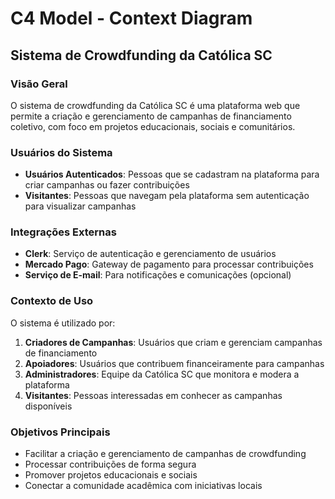 # C4 Model - Context Diagram

## Sistema de Crowdfunding da Católica SC

### Visão Geral
O sistema de crowdfunding da Católica SC é uma plataforma web que permite a criação e gerenciamento de campanhas de financiamento coletivo, com foco em projetos educacionais, sociais e comunitários.

### Usuários do Sistema
- **Usuários Autenticados**: Pessoas que se cadastram na plataforma para criar campanhas ou fazer contribuições
- **Visitantes**: Pessoas que navegam pela plataforma sem autenticação para visualizar campanhas

### Integrações Externas
- **Clerk**: Serviço de autenticação e gerenciamento de usuários
- **Mercado Pago**: Gateway de pagamento para processar contribuições
- **Serviço de E-mail**: Para notificações e comunicações (opcional)

### Contexto de Uso
O sistema é utilizado por:
1. **Criadores de Campanhas**: Usuários que criam e gerenciam campanhas de financiamento
2. **Apoiadores**: Usuários que contribuem financeiramente para campanhas
3. **Administradores**: Equipe da Católica SC que monitora e modera a plataforma
4. **Visitantes**: Pessoas interessadas em conhecer as campanhas disponíveis

### Objetivos Principais
- Facilitar a criação e gerenciamento de campanhas de crowdfunding
- Processar contribuições de forma segura
- Promover projetos educacionais e sociais
- Conectar a comunidade acadêmica com iniciativas locais

